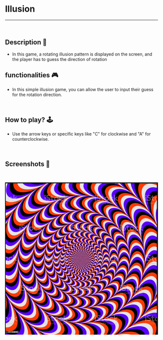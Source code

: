 # **Illusion** 

---

<br>

## **Description 📃**

-  In this game, a rotating illusion pattern is displayed on the screen, and the player has to guess the direction of rotation

## **functionalities 🎮**

- In this simple illusion game, you can allow the user to input their guess for the rotation direction.
<br>

## **How to play? 🕹️**

- Use the arrow keys or specific keys like "C" for clockwise and "A" for counterclockwise. 

<br>

## **Screenshots 📸**

<br>

![image](../../assets/images/Illusion.png)


